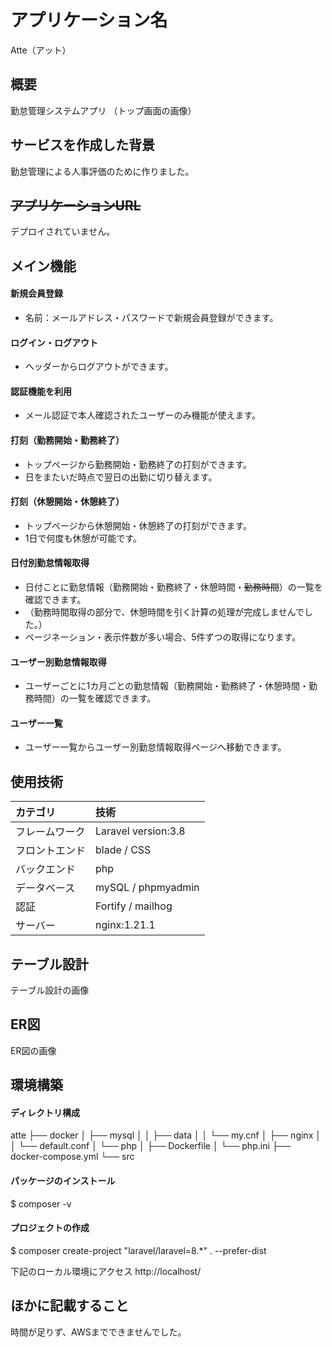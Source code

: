 # アプリケーション名
Atte（アット）

## 概要
勤怠管理システムアプリ
（トップ画面の画像）

## サービスを作成した背景
勤怠管理による人事評価のために作りました。

## ~~アプリケーションURL~~
デプロイされていません。

## メイン機能
#### 新規会員登録
- 名前：メールアドレス・パスワードで新規会員登録ができます。
#### ログイン・ログアウト
- ヘッダーからログアウトができます。
#### 認証機能を利用
- メール認証で本人確認されたユーザーのみ機能が使えます。
#### 打刻（勤務開始・勤務終了）
- トップページから勤務開始・勤務終了の打刻ができます。
- 日をまたいだ時点で翌日の出勤に切り替えます。
#### 打刻（休憩開始・休憩終了）
- トップページから休憩開始・休憩終了の打刻ができます。	
- 1日で何度も休憩が可能です。
#### 日付別勤怠情報取得
- 日付ことに勤怠情報（勤務開始・勤務終了・休憩時間・~~勤務時間~~）の一覧を確認できます。
- （勤務時間取得の部分で、休憩時間を引く計算の処理が完成しませんでした。）
- ページネーション・表示件数が多い場合、5件ずつの取得になります。
#### ユーザー別勤怠情報取得
- ユーザーごとに1カ月ごとの勤怠情報（勤務開始・勤務終了・休憩時間・勤務時間）の一覧を確認できます。
#### ユーザー一覧
- ユーザー一覧からユーザー別勤怠情報取得ページへ移動できます。

## 使用技術

| カテゴリ       | 技術  |
| :------------- | :------------ |
| フレームワーク | Laravel version:3.8 |
| フロントエンド | blade / CSS |
| バックエンド   | php |
| データベース   | mySQL / phpmyadmin |
| 認証           | Fortify / mailhog |
| サーバー       | nginx:1.21.1 |

## テーブル設計
テーブル設計の画像

## ER図
ER図の画像

## 環境構築

#### ディレクトリ構成
atte
├── docker
│   ├── mysql
│   │   ├── data
│   │   └── my.cnf
│   ├── nginx
│   │   └── default.conf
│   └── php
│       ├── Dockerfile
│       └── php.ini
├── docker-compose.yml
└── src

#### パッケージのインストール
$ composer -v

#### プロジェクトの作成
$ composer create-project "laravel/laravel=8.*" . --prefer-dist

下記のローカル環境にアクセス
http://localhost/

## ほかに記載すること
時間が足りず、AWSまでできませんでした。
